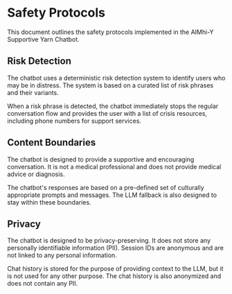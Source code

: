 # Safety Protocols

This document outlines the safety protocols implemented in the AIMhi-Y Supportive Yarn Chatbot.

## Risk Detection

The chatbot uses a deterministic risk detection system to identify users who may be in distress. The system is based on a curated list of risk phrases and their variants.

When a risk phrase is detected, the chatbot immediately stops the regular conversation flow and provides the user with a list of crisis resources, including phone numbers for support services.

## Content Boundaries

The chatbot is designed to provide a supportive and encouraging conversation. It is not a medical professional and does not provide medical advice or diagnosis.

The chatbot's responses are based on a pre-defined set of culturally appropriate prompts and messages. The LLM fallback is also designed to stay within these boundaries.

## Privacy

The chatbot is designed to be privacy-preserving. It does not store any personally identifiable information (PII). Session IDs are anonymous and are not linked to any personal information.

Chat history is stored for the purpose of providing context to the LLM, but it is not used for any other purpose. The chat history is also anonymized and does not contain any PII.
